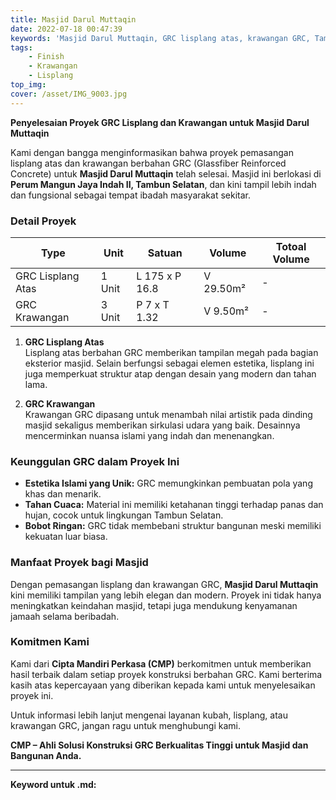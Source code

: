 ```yaml
---
title: Masjid Darul Muttaqin
date: 2022-07-18 00:47:39
keywords: 'Masjid Darul Muttaqin, GRC lisplang atas, krawangan GRC, Tambun Selatan, jasa konstruksi masjid, bahan GRC, Cipta Mandiri Perkasa, lisplang modern, krawangan islami, estetika masjid, konstruksi masjid berkualitas'
tags:
    - Finish
    - Krawangan
    - Lisplang
top_img:
cover: /asset/IMG_9003.jpg
---
```



**Penyelesaian Proyek GRC Lisplang dan Krawangan untuk Masjid Darul Muttaqin**  

Kami dengan bangga menginformasikan bahwa proyek pemasangan lisplang atas dan krawangan berbahan GRC (Glassfiber Reinforced Concrete) untuk **Masjid Darul Muttaqin** telah selesai. Masjid ini berlokasi di **Perum Mangun Jaya Indah II, Tambun Selatan**, dan kini tampil lebih indah dan fungsional sebagai tempat ibadah masyarakat sekitar.  

### **Detail Proyek**  

|       Type      |  Unit  | Satuan |   Volume    | Totoal Volume |
| --------------- | ------ | ------ | ----------- | ------------- |
| GRC Lisplang Atas | 1 Unit | L 175 x P 16.8 | V 29.50m² | - |
| GRC Krawangan | 3 Unit | P 7 x T 1.32 | V 9.50m² | - |

1. **GRC Lisplang Atas**  
   Lisplang atas berbahan GRC memberikan tampilan megah pada bagian eksterior masjid. Selain berfungsi sebagai elemen estetika, lisplang ini juga memperkuat struktur atap dengan desain yang modern dan tahan lama.  

2. **GRC Krawangan**  
   Krawangan GRC dipasang untuk menambah nilai artistik pada dinding masjid sekaligus memberikan sirkulasi udara yang baik. Desainnya mencerminkan nuansa islami yang indah dan menenangkan.  

### **Keunggulan GRC dalam Proyek Ini**  
- **Estetika Islami yang Unik:** GRC memungkinkan pembuatan pola yang khas dan menarik.  
- **Tahan Cuaca:** Material ini memiliki ketahanan tinggi terhadap panas dan hujan, cocok untuk lingkungan Tambun Selatan.  
- **Bobot Ringan:** GRC tidak membebani struktur bangunan meski memiliki kekuatan luar biasa.  

### **Manfaat Proyek bagi Masjid**  
Dengan pemasangan lisplang dan krawangan GRC, **Masjid Darul Muttaqin** kini memiliki tampilan yang lebih elegan dan modern. Proyek ini tidak hanya meningkatkan keindahan masjid, tetapi juga mendukung kenyamanan jamaah selama beribadah.  

### **Komitmen Kami**  
Kami dari **Cipta Mandiri Perkasa (CMP)** berkomitmen untuk memberikan hasil terbaik dalam setiap proyek konstruksi berbahan GRC. Kami berterima kasih atas kepercayaan yang diberikan kepada kami untuk menyelesaikan proyek ini.  

Untuk informasi lebih lanjut mengenai layanan kubah, lisplang, atau krawangan GRC, jangan ragu untuk menghubungi kami.  

**CMP – Ahli Solusi Konstruksi GRC Berkualitas Tinggi untuk Masjid dan Bangunan Anda.**  

---

**Keyword untuk .md:**  
